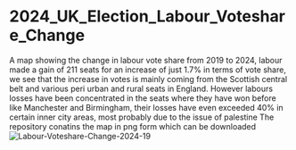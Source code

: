 # 2024_UK_Election_Labour_Voteshare_Change
A map showing the change in labour vote share from 2019 to 2024, labour made a gain of 211 seats for an increase
of just 1.7% in terms of vote share, we see that the increase in votes is mainly coming from the Scottish central
belt and various peri urban and rural seats in England. However labours losses have been concentrated in the seats
where they have won before like Manchester and Birmingham, their losses have even exceeded 40% in certain inner city 
areas, most probably due to the issue of palestine
The repository conatins the map in png form which can be downloaded
![Labour-Voteshare-Change-2024-19](https://github.com/user-attachments/assets/955e62eb-1ef2-488e-be0a-fe6b2a58283b)

